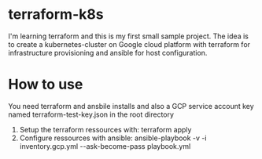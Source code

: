 # terraform-k8s

I'm learning terraform and this is my first small sample project. The idea is to create a kubernetes-cluster on Google cloud platform with terraform for infrastructure provisioning and ansible for host configuration.


# How to use

You need terraform and ansbile installs and also a GCP service account key named terraform-test-key.json in the root directory

1. Setup the terraform ressources with: terraform apply
2. Configure ressources with ansible: ansible-playbook -v -i inventory.gcp.yml --ask-become-pass playbook.yml